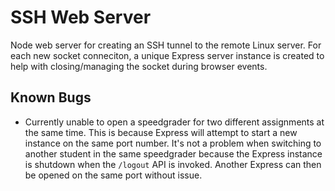 # SSH Web Server

Node web server for creating an SSH tunnel to the remote Linux server. For each new socket conneciton, a unique Express server instance is created to help with closing/managing the socket during browser events.

## Known Bugs

- Currently unable to open a speedgrader for two different assignments at the same time. This is because Express will attempt to start a new instance on the same port number. It's not a problem when switching to another student in the same speedgrader because the Express instance is shutdown when the `/logout` API is invoked. Another Express can then be opened on the same port without issue.